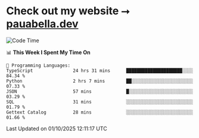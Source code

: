 # Check out my website ⭢ [pauabella.dev](https://pauabella.dev)

<!--START_SECTION:waka-->
![Code Time](http://img.shields.io/badge/Code%20Time-4%2C859%20hrs%2055%20mins-blue)

📊 **This Week I Spent My Time On** 

```text
💬 Programming Languages: 
TypeScript               24 hrs 31 mins      █████████████████████░░░░   84.34 % 
Python                   2 hrs 7 mins        ██░░░░░░░░░░░░░░░░░░░░░░░   07.33 % 
JSON                     57 mins             █░░░░░░░░░░░░░░░░░░░░░░░░   03.29 % 
SQL                      31 mins             ░░░░░░░░░░░░░░░░░░░░░░░░░   01.79 % 
Gettext Catalog          28 mins             ░░░░░░░░░░░░░░░░░░░░░░░░░   01.66 % 
```


 Last Updated on 01/10/2025 12:11:17 UTC
<!--END_SECTION:waka-->
